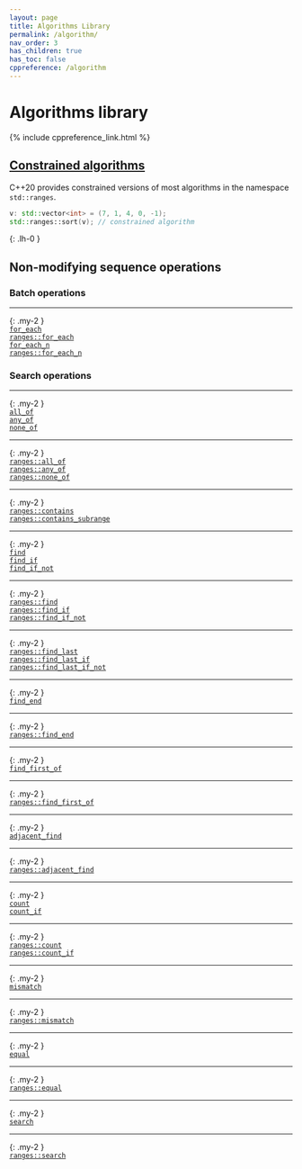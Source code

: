 ```yaml
---
layout: page
title: Algorithms Library
permalink: /algorithm/
nav_order: 3
has_children: true
has_toc: false
cppreference: /algorithm
---
```


<style>
p {
    padding: 0px;
    margin: 0px;
}
</style>

# Algorithms library

{% include cppreference_link.html %}

## <a id="constrained"></a> [Constrained algorithms](ranges/index.md)

C++20 provides constrained versions of most algorithms in the namespace `std::ranges`.

```cpp
v: std::vector<int> = (7, 1, 4, 0, -1);
std::ranges::sort(v); // constrained algorithm
```
{: .lh-0 }

## <a id="nonmodifyingsequence"></a> Non-modifying sequence operations

### <a id="batch"></a> Batch operations

---
{: .my-2 }

[`for_each`](for_each.md)

[`ranges::for_each`](ranges/for_each.md)

[`for_each_n`](for_each_n.md)

[`ranges::for_each_n`](ranges/for_each_n.md)

### <a id="search"></a> Search operations

---
{: .my-2 }

[`all_of`](all_any_none_of.md)

[`any_of`](all_any_none_of.md)

[`none_of`](all_any_none_of.md)

---
{: .my-2 }

[`ranges::all_of`](ranges/all_any_none_of.md)

[`ranges::any_of`](ranges/all_any_none_of.md)

[`ranges::none_of`](ranges/all_any_none_of.md)

---
{: .my-2 }

[`ranges::contains`](ranges/contains.md)

[`ranges::contains_subrange`](ranges/contains.md)

---
{: .my-2 }

[`find`](find.md)

[`find_if`](find.md)

[`find_if_not`](find.md)

---
{: .my-2 }

[`ranges::find`](ranges/find.md)

[`ranges::find_if`](ranges/find.md)

[`ranges::find_if_not`](ranges/find.md)

---
{: .my-2 }

[`ranges::find_last`](ranges/find_last.md)

[`ranges::find_last_if`](ranges/find_last.md)

[`ranges::find_last_if_not`](ranges/find_last.md)

---
{: .my-2 }

[`find_end`](find_end.md)

---
{: .my-2 }

[`ranges::find_end`](ranges/find_end.md)

---
{: .my-2 }

[`find_first_of`](find_first_of.md)

---
{: .my-2 }

[`ranges::find_first_of`](ranges/find_first_of.md)

---
{: .my-2 }

[`adjacent_find`](adjacent_find.md)

---
{: .my-2 }

[`ranges::adjacent_find`](ranges/adjacent_find.md)

---
{: .my-2 }

[`count`](count.md)

[`count_if`](count.md)

---
{: .my-2 }

[`ranges::count`](ranges/count.md)

[`ranges::count_if`](ranges/count.md)

---
{: .my-2 }

[`mismatch`](mismatch.md)

---
{: .my-2 }

[`ranges::mismatch`](ranges/mismatch.md)

---
{: .my-2 }

[`equal`](equal.md)

---
{: .my-2 }

[`ranges::equal`](ranges/equal.md)

---
{: .my-2 }

[`search`](search.md)

---
{: .my-2 }

[`ranges::search`](ranges/search.md)
